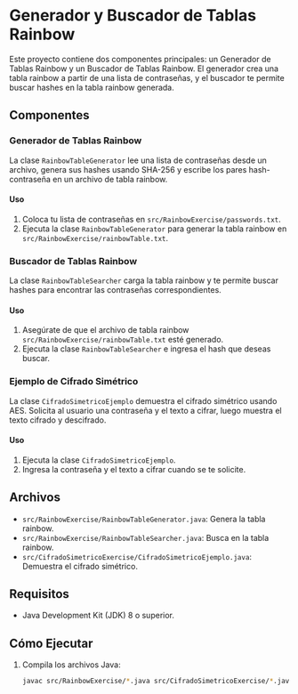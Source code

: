 # Generador y Buscador de Tablas Rainbow

Este proyecto contiene dos componentes principales: un Generador de Tablas Rainbow y un Buscador de Tablas Rainbow. El generador crea una tabla rainbow a partir de una lista de contraseñas, y el buscador te permite buscar hashes en la tabla rainbow generada.

## Componentes

### Generador de Tablas Rainbow

La clase `RainbowTableGenerator` lee una lista de contraseñas desde un archivo, genera sus hashes usando SHA-256 y escribe los pares hash-contraseña en un archivo de tabla rainbow.

#### Uso

1. Coloca tu lista de contraseñas en `src/RainbowExercise/passwords.txt`.
2. Ejecuta la clase `RainbowTableGenerator` para generar la tabla rainbow en `src/RainbowExercise/rainbowTable.txt`.

### Buscador de Tablas Rainbow

La clase `RainbowTableSearcher` carga la tabla rainbow y te permite buscar hashes para encontrar las contraseñas correspondientes.

#### Uso

1. Asegúrate de que el archivo de tabla rainbow `src/RainbowExercise/rainbowTable.txt` esté generado.
2. Ejecuta la clase `RainbowTableSearcher` e ingresa el hash que deseas buscar.

### Ejemplo de Cifrado Simétrico

La clase `CifradoSimetricoEjemplo` demuestra el cifrado simétrico usando AES. Solicita al usuario una contraseña y el texto a cifrar, luego muestra el texto cifrado y descifrado.

#### Uso

1. Ejecuta la clase `CifradoSimetricoEjemplo`.
2. Ingresa la contraseña y el texto a cifrar cuando se te solicite.

## Archivos

- `src/RainbowExercise/RainbowTableGenerator.java`: Genera la tabla rainbow.
- `src/RainbowExercise/RainbowTableSearcher.java`: Busca en la tabla rainbow.
- `src/CifradoSimetricoExercise/CifradoSimetricoEjemplo.java`: Demuestra el cifrado simétrico.

## Requisitos

- Java Development Kit (JDK) 8 o superior.

## Cómo Ejecutar

1. Compila los archivos Java:
   ```sh
   javac src/RainbowExercise/*.java src/CifradoSimetricoExercise/*.java
